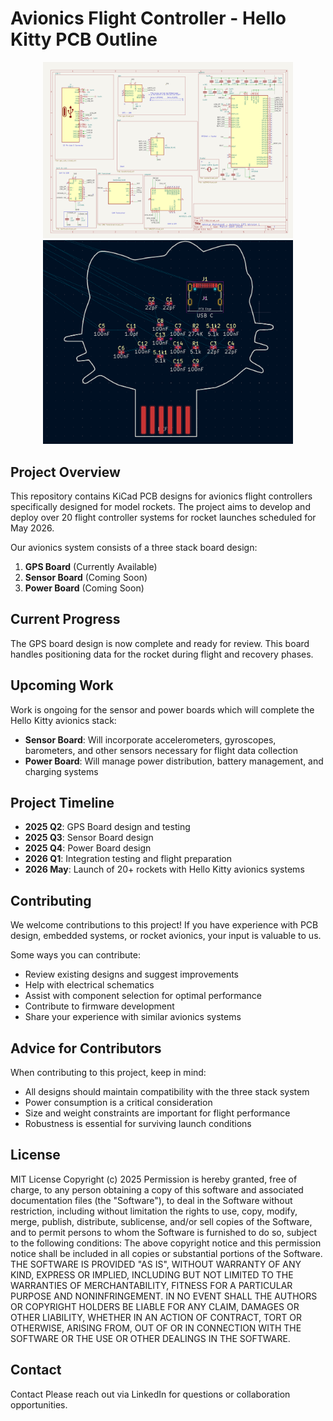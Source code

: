 # Avionics Flight Controller - Hello Kitty PCB Outline

<div align="center">
<img src="image3.png" alt="GPS design schematic" width="400"/> <img src="hellokitty.png" alt="Hello Kitty PCB Design" width="400"/>
</div>

## Project Overview

This repository contains KiCad PCB designs for avionics flight controllers specifically designed for model rockets. The project aims to develop and deploy over 20 flight controller systems for rocket launches scheduled for May 2026.

Our avionics system consists of a three stack board design:

1. **GPS Board** (Currently Available)
2. **Sensor Board** (Coming Soon)
3. **Power Board** (Coming Soon)

## Current Progress

The GPS board design is now complete and ready for review. This board handles positioning data for the rocket during flight and recovery phases.

## Upcoming Work

Work is ongoing for the sensor and power boards which will complete the Hello Kitty avionics stack:

* **Sensor Board**: Will incorporate accelerometers, gyroscopes, barometers, and other sensors necessary for flight data collection
* **Power Board**: Will manage power distribution, battery management, and charging systems

## Project Timeline

* **2025 Q2**: GPS Board design and testing
* **2025 Q3**: Sensor Board design
* **2025 Q4**: Power Board design
* **2026 Q1**: Integration testing and flight preparation
* **2026 May**: Launch of 20+ rockets with Hello Kitty avionics systems

## Contributing

We welcome contributions to this project! If you have experience with PCB design, embedded systems, or rocket avionics, your input is valuable to us.

Some ways you can contribute:
* Review existing designs and suggest improvements
* Help with electrical schematics
* Assist with component selection for optimal performance
* Contribute to firmware development
* Share your experience with similar avionics systems

## Advice for Contributors

When contributing to this project, keep in mind:

* All designs should maintain compatibility with the three stack system
* Power consumption is a critical consideration
* Size and weight constraints are important for flight performance
* Robustness is essential for surviving launch conditions

## License

MIT License
Copyright (c) 2025
Permission is hereby granted, free of charge, to any person obtaining a copy
of this software and associated documentation files (the "Software"), to deal
in the Software without restriction, including without limitation the rights
to use, copy, modify, merge, publish, distribute, sublicense, and/or sell
copies of the Software, and to permit persons to whom the Software is
furnished to do so, subject to the following conditions:
The above copyright notice and this permission notice shall be included in all
copies or substantial portions of the Software.
THE SOFTWARE IS PROVIDED "AS IS", WITHOUT WARRANTY OF ANY KIND, EXPRESS OR
IMPLIED, INCLUDING BUT NOT LIMITED TO THE WARRANTIES OF MERCHANTABILITY,
FITNESS FOR A PARTICULAR PURPOSE AND NONINFRINGEMENT. IN NO EVENT SHALL THE
AUTHORS OR COPYRIGHT HOLDERS BE LIABLE FOR ANY CLAIM, DAMAGES OR OTHER
LIABILITY, WHETHER IN AN ACTION OF CONTRACT, TORT OR OTHERWISE, ARISING FROM,
OUT OF OR IN CONNECTION WITH THE SOFTWARE OR THE USE OR OTHER DEALINGS IN THE
SOFTWARE.

## Contact

Contact
Please reach out via LinkedIn for questions or collaboration opportunities.


